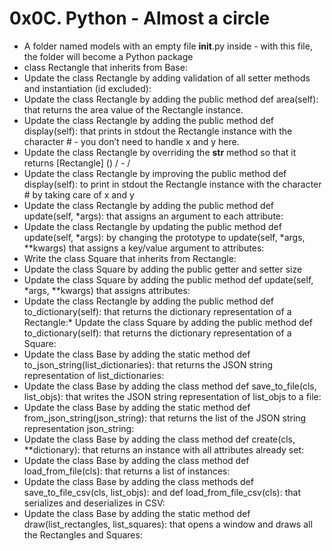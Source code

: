 # 0x0C. Python - Almost a circle
* A  folder named models with an empty file __init__.py inside - with this file, the folder will become a Python package
* class Rectangle that inherits from Base:
* Update the class Rectangle by adding validation of all setter methods and instantiation (id excluded):
* Update the class Rectangle by adding the public method def area(self): that returns the area value of the Rectangle instance.
* Update the class Rectangle by adding the public method def display(self): that prints in stdout the Rectangle instance with the character # - you don’t need to handle x and y here.
* Update the class Rectangle by overriding the __str__ method so that it returns [Rectangle] (<id>) <x>/<y> - <width>/<height>
* Update the class Rectangle by improving the public method def display(self): to print in stdout the Rectangle instance with the character # by taking care of x and y
* Update the class Rectangle by adding the public method def update(self, *args): that assigns an argument to each attribute:
* Update the class Rectangle by updating the public method def update(self, *args): by changing the prototype to update(self, *args, **kwargs) that assigns a key/value argument to attributes:
* Write the class Square that inherits from Rectangle:
* Update the class Square by adding the public getter and setter size
* Update the class Square by adding the public method def update(self, *args, **kwargs) that assigns attributes:
* Update the class Rectangle by adding the public method def to_dictionary(self): that returns the dictionary representation of a Rectangle:* Update the class Square by adding the public method def to_dictionary(self): that returns the dictionary representation of a Square:
* Update the class Base by adding the static method def to_json_string(list_dictionaries): that returns the JSON string representation of list_dictionaries:
* Update the class Base by adding the class method def save_to_file(cls, list_objs): that writes the JSON string representation of list_objs to a file:
* Update the class Base by adding the static method def from_json_string(json_string): that returns the list of the JSON string representation json_string:
* Update the class Base by adding the class method def create(cls, **dictionary): that returns an instance with all attributes already set:
* Update the class Base by adding the class method def load_from_file(cls): that returns a list of instances:
* Update the class Base by adding the class methods def save_to_file_csv(cls, list_objs): and def load_from_file_csv(cls): that serializes and deserializes in CSV:
* Update the class Base by adding the static method def draw(list_rectangles, list_squares): that opens a window and draws all the Rectangles and Squares:
